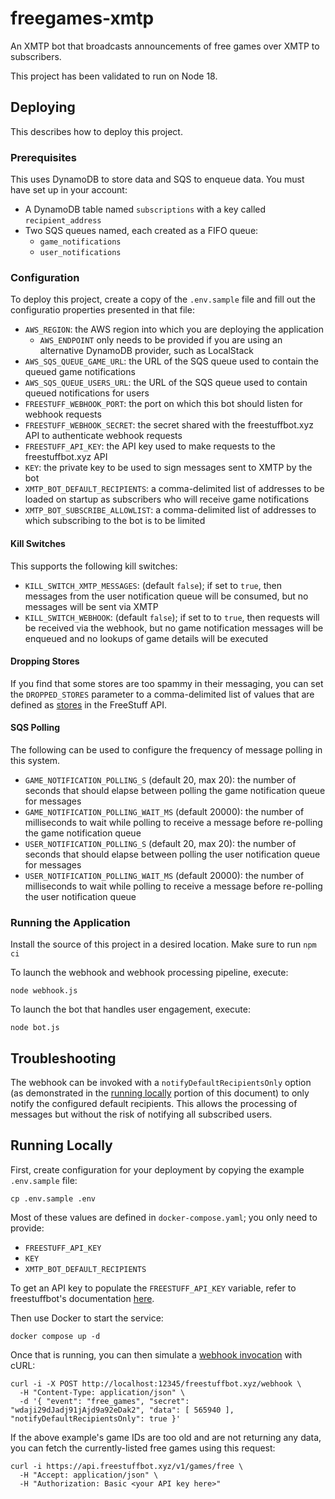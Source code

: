 # freegames-xmtp
An XMTP bot that broadcasts announcements of free games over XMTP to subscribers.

This project has been validated to run on Node 18.

## Deploying

This describes how to deploy this project.

### Prerequisites

This uses DynamoDB to store data and SQS to enqueue data. You must have set up in your account:

* A DynamoDB table named `subscriptions` with a key called `recipient_address`
* Two SQS queues named, each created as a FIFO queue:
  * `game_notifications`
  * `user_notifications`

### Configuration

To deploy this project, create a copy of the `.env.sample` file and fill out the configuratio properties presented in that file:

* `AWS_REGION`: the AWS region into which you are deploying the application
  * `AWS_ENDPOINT` only needs to be provided if you are using an alternative DynamoDB provider, such as LocalStack
* `AWS_SQS_QUEUE_GAME_URL`: the URL of the SQS queue used to contain the queued game notifications
* `AWS_SQS_QUEUE_USERS_URL`: the URL of the SQS queue used to contain queued notifications for users
* `FREESTUFF_WEBHOOK_PORT`: the port on which this bot should listen for webhook requests
* `FREESTUFF_WEBHOOK_SECRET`: the secret shared with the freestuffbot.xyz API to authenticate webhook requests
* `FREESTUFF_API_KEY`: the API key used to make requests to the freestuffbot.xyz API
* `KEY`: the private key to be used to sign messages sent to XMTP by the bot
* `XMTP_BOT_DEFAULT_RECIPIENTS`: a comma-delimited list of addresses to be loaded on startup as subscribers who will receive game notifications
* `XMTP_BOT_SUBSCRIBE_ALLOWLIST`: a comma-delimited list of addresses to which subscribing to the bot is to be limited

#### Kill Switches

This supports the following kill switches:

* `KILL_SWITCH_XMTP_MESSAGES`: (default `false`); if set to `true`, then messages from the user notification queue will be consumed, but no messages will be sent via XMTP
* `KILL_SWITCH_WEBHOOK`: (default `false`); if set to to `true`, then requests will be received via the webhook, but no game notification messages will be enqueued and no lookups of game details will be executed

#### Dropping Stores

If you find that some stores are too spammy in their messaging, you can set the `DROPPED_STORES` parameter to a comma-delimited list of values that are defined as [stores](https://docs.freestuffbot.xyz/v1/types#store) in the FreeStuff API.

#### SQS Polling

The following can be used to configure the frequency of message polling in this system.

* `GAME_NOTIFICATION_POLLING_S` (default 20, max 20): the number of seconds that should elapse between polling the game notification queue for messages
* `GAME_NOTIFICATION_POLLING_WAIT_MS` (default 20000): the number of milliseconds to wait while polling to receive a message before re-polling the game notification queue
* `USER_NOTIFICATION_POLLING_S` (default 20, max 20): the number of seconds that should elapse between polling the user notification queue for messages
* `USER_NOTIFICATION_POLLING_WAIT_MS` (default 20000): the number of milliseconds to wait while polling to receive a message before re-polling the user notification queue

### Running the Application

Install the source of this project in a desired location. Make sure to run `npm ci`

To launch the webhook and webhook processing pipeline, execute:

```
node webhook.js
```

To launch the bot that handles user engagement, execute:

```
node bot.js
```

## Troubleshooting

The webhook can be invoked with a `notifyDefaultRecipientsOnly` option (as demonstrated in the [running locally](#running-locally) portion of this document) to only notify the configured default recipients. This allows the processing of messages but without the risk of notifying all subscribed users.

## Running Locally

First, create configuration for your deployment by copying the example `.env.sample` file:

```
cp .env.sample .env
```

Most of these values are defined in `docker-compose.yaml`; you only need to provide:

* `FREESTUFF_API_KEY`
* `KEY`
* `XMTP_BOT_DEFAULT_RECIPIENTS`

To get an API key to populate the `FREESTUFF_API_KEY` variable, refer to freestuffbot's documentation [here](https://docs.freestuffbot.xyz/).

Then use Docker to start the service:

```
docker compose up -d
```

Once that is running, you can then simulate a [webhook invocation](https://docs.freestuffbot.xyz/v1/webhooks) with cURL:

```
curl -i -X POST http://localhost:12345/freestuffbot.xyz/webhook \
  -H "Content-Type: application/json" \
  -d '{ "event": "free_games", "secret": "wdaji29dJadj91jAjd9a92eDak2", "data": [ 565940 ], "notifyDefaultRecipientsOnly": true }'
```

If the above example's game IDs are too old and are not returning any data, you can fetch the currently-listed free games using this request:

```
curl -i https://api.freestuffbot.xyz/v1/games/free \
  -H "Accept: application/json" \
  -H "Authorization: Basic <your API key here>"
```
